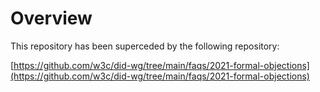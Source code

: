 # Overview

This repository has been superceded by the following repository:

[https://github.com/w3c/did-wg/tree/main/faqs/2021-formal-objections](https://github.com/w3c/did-wg/tree/main/faqs/2021-formal-objections)


